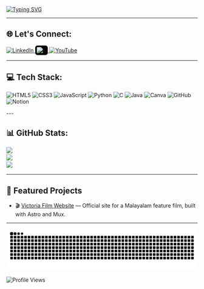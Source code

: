 [![Typing SVG](https://readme-typing-svg.demolab.com?font=Fira+Code&weight=700&size=25&pause=1000&color=96F7C6&width=435&lines=Hi+I'm+Dhananjay!%F0%9F%91%8B)](https://git.io/typing-svg)



---

## 🌐 Let's Connect:

<p align="left">
  <a href="https://www.linkedin.com/in/dhananjayr/" target="_blank">
    <img src="https://img.icons8.com/color/48/linkedin.png" alt="LinkedIn" width="36" height="36"/>
  </a>
  <a href="https://x.com/dhananjayr_" target="_blank">
    <img src="https://img.icons8.com/ios-filled/50/ffffff/twitterx--v1.png" alt="X" width="36" height="36" style="background-color:black; border-radius:6px; padding:4px;"/>
  </a>
  <a href="https://youtube.com/@letthedevscook?si=nxdvyEfkoiX4Ya1P" target="_blank">
    <img src="https://img.icons8.com/color/48/youtube-play.png" alt="YouTube" width="36" height="36"/>
  </a>
</p>

---

## 💻 Tech Stack:

<p align="left">
  <img src="https://img.icons8.com/color/48/html-5--v1.png" alt="HTML5" width="36" height="36"/>
  <img src="https://img.icons8.com/color/48/css3.png" alt="CSS3" width="36" height="36"/>
  <img src="https://img.icons8.com/color/48/javascript--v1.png" alt="JavaScript" width="36" height="36"/>
  <img src="https://img.icons8.com/color/48/python--v1.png" alt="Python" width="36" height="36"/>
  <img src="https://img.icons8.com/color/48/c-programming.png" alt="C" width="36" height="36"/>
  <img src="https://img.icons8.com/color/48/java-coffee-cup-logo--v1.png" alt="Java" width="36" height="36"/>
  <img src="https://img.icons8.com/color/48/canva.png" alt="Canva" width="36" height="36"/>
  <img src="https://img.icons8.com/glyph-neue/48/github.png" alt="GitHub" width="36" height="36"/>
  <img src="https://img.icons8.com/ios-filled/50/000000/notion.png" alt="Notion" width="36" height="36"/>
</p>
---

## 📊 GitHub Stats:

![](https://github-readme-stats.vercel.app/api?username=dhjr&theme=radical&hide_border=false&include_all_commits=true&count_private=true)<br/>
![](https://github-readme-streak-stats.herokuapp.com/?user=dhjr&theme=radical&hide_border=false)<br/>
![](https://github-readme-stats.vercel.app/api/top-langs/?username=dhjr&theme=radical&hide_border=false&layout=compact)

---

## 🚀 Featured Projects

- 🎬 [Victoria Film Website](https://www.victoriafilm.in) — Official site for a Malayalam feature film, built with Astro and Mux.

---

![snake gif](https://github.com/dhjr/dhjr/blob/output/github-contribution-grid-snake-dark.svg)



![Profile Views](https://komarev.com/ghpvc/?username=dhananjayrjs1605&color=blue)
